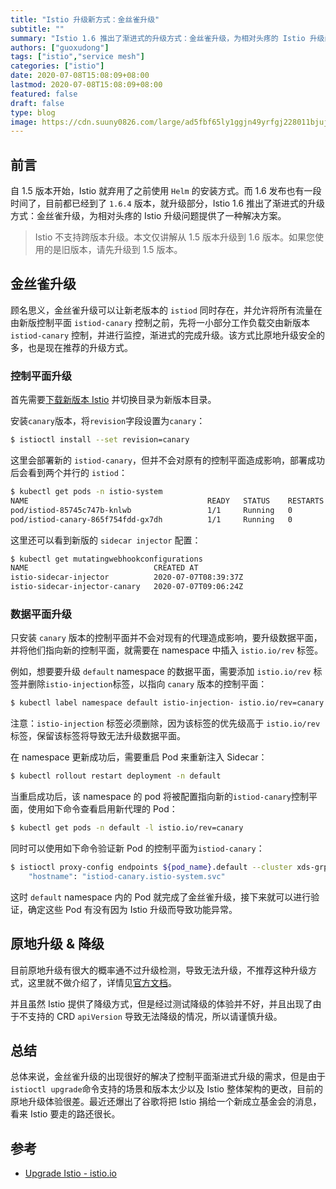 ```yaml
---
title: "Istio 升级新方式：金丝雀升级"
subtitle: ""
summary: "Istio 1.6 推出了渐进式的升级方式：金丝雀升级，为相对头疼的 Istio 升级问题提供了一种解决方案。"
authors: ["guoxudong"]
tags: ["istio","service mesh"]
categories: ["istio"]
date: 2020-07-08T15:08:09+08:00
lastmod: 2020-07-08T15:08:09+08:00
featured: false
draft: false
type: blog
image: https://cdn.suuny0826.com/large/ad5fbf65ly1ggjn49yrfgj228011bjuj.jpg
---
```

## 前言

自 1.5 版本开始，Istio 就弃用了之前使用 `Helm` 的安装方式。而 1.6 发布也有一段时间了，目前都已经到了 `1.6.4` 版本，就升级部分，Istio 1.6 推出了渐进式的升级方式：金丝雀升级，为相对头疼的 Istio 升级问题提供了一种解决方案。

>Istio 不支持跨版本升级。本文仅讲解从 1.5 版本升级到 1.6 版本。如果您使用的是旧版本，请先升级到 1.5 版本。

## 金丝雀升级

顾名思义，金丝雀升级可以让新老版本的 `istiod` 同时存在，并允许将所有流量在由新版控制平面 `istiod-canary` 控制之前，先将一小部分工作负载交由新版本 `istiod-canary` 控制，并进行监控，渐进式的完成升级。该方式比原地升级安全的多，也是现在推荐的升级方式。

### 控制平面升级

首先需要[下载新版本 Istio](https://github.com/istio/istio/releases) 并切换目录为新版本目录。

安装`canary`版本，将`revision`字段设置为`canary`：

```bash
$ istioctl install --set revision=canary
```

这里会部署新的 `istiod-canary`，但并不会对原有的控制平面造成影响，部署成功后会看到两个并行的 `istiod`：

```bash
$ kubectl get pods -n istio-system
NAME                                        READY   STATUS    RESTARTS   AGE
pod/istiod-85745c747b-knlwb                 1/1     Running   0          33m
pod/istiod-canary-865f754fdd-gx7dh          1/1     Running   0          3m25s
```

这里还可以看到新版的 `sidecar injector` 配置：

```bash
$ kubectl get mutatingwebhookconfigurations
NAME                            CREATED AT
istio-sidecar-injector          2020-07-07T08:39:37Z
istio-sidecar-injector-canary   2020-07-07T09:06:24Z
```

### 数据平面升级

只安装 `canary` 版本的控制平面并不会对现有的代理造成影响，要升级数据平面，并将他们指向新的控制平面，就需要在 namespace 中插入 `istio.io/rev` 标签。

例如，想要要升级 `default` namespace 的数据平面，需要添加 `istio.io/rev` 标签并删除`istio-injection`标签，以指向 `canary` 版本的控制平面：

```bash
$ kubectl label namespace default istio-injection- istio.io/rev=canary
```

注意：`istio-injection` 标签必须删除，因为该标签的优先级高于 `istio.io/rev` 标签，保留该标签将导致无法升级数据平面。

在 namespace 更新成功后，需要重启 Pod 来重新注入 Sidecar：

```bash
$ kubectl rollout restart deployment -n default
```

当重启成功后，该 namespace 的 pod 将被配置指向新的`istiod-canary`控制平面，使用如下命令查看启用新代理的 Pod：

```bash
$ kubectl get pods -n default -l istio.io/rev=canary
```

同时可以使用如下命令验证新 Pod 的控制平面为`istiod-canary`：

```bash
$ istioctl proxy-config endpoints ${pod_name}.default --cluster xds-grpc -ojson | grep hostname
    "hostname": "istiod-canary.istio-system.svc"
```

这时 `default` namespace 内的 Pod 就完成了金丝雀升级，接下来就可以进行验证，确定这些 Pod 有没有因为 Istio 升级而导致功能异常。

## 原地升级 & 降级

目前原地升级有很大的概率通不过升级检测，导致无法升级，不推荐这种升级方式，这里就不做介绍了，详情见[官方文档](https://istio.io/latest/docs/setup/upgrade/)。

并且虽然 Istio 提供了降级方式，但是经过测试降级的体验并不好，并且出现了由于不支持的 CRD `apiVersion` 导致无法降级的情况，所以请谨慎升级。

## 总结

总体来说，金丝雀升级的出现很好的解决了控制平面渐进式升级的需求，但是由于`istioctl upgrade`命令支持的场景和版本太少以及 Istio 整体架构的更改，目前的原地升级体验很差。最近还爆出了谷歌将把 Istio 捐给一个新成立基金会的消息，看来 Istio 要走的路还很长。

## 参考

- [Upgrade Istio - istio.io](https://istio.io/latest/docs/setup/upgrade/)
